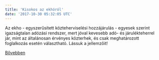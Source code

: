 ```yaml
---
title: 'Kisokos az ekhóról'
date: '2017-10-30 05:32:05 UTC'
---
```


Az ekho - egyszerűsített közteherviselési hozzájárulás - egyesek szerint igazságtalan adózási rendszer, mert jóval kevesebb adó- és járulékteherrel jár, mint az általánosan érvényes közterhek, és csak meghatározott foglalkozás esetén választható. Lássuk a jellemzőit!


[Bővebben](http://ift.tt/2yXKFr1)
